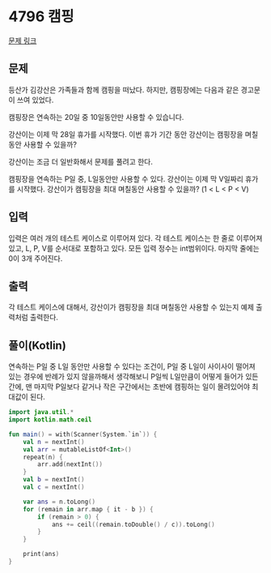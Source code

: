 # 4796 캠핑

[문제 링크](https://www.acmicpc.net/problem/4796)

## 문제

등산가 김강산은 가족들과 함께 캠핑을 떠났다. 하지만, 캠핑장에는 다음과 같은 경고문이 쓰여 있었다.

캠핑장은 연속하는 20일 중 10일동안만 사용할 수 있습니다.

강산이는 이제 막 28일 휴가를 시작했다. 이번 휴가 기간 동안 강산이는 캠핑장을 며칠동안 사용할 수 있을까?

강산이는 조금 더 일반화해서 문제를 풀려고 한다.

캠핑장을 연속하는 P일 중, L일동안만 사용할 수 있다. 강산이는 이제 막 V일짜리 휴가를 시작했다. 강산이가 캠핑장을 최대 며칠동안 사용할 수 있을까? (1 < L < P < V)

## 입력

입력은 여러 개의 테스트 케이스로 이루어져 있다. 각 테스트 케이스는 한 줄로 이루어져 있고, L, P, V를 순서대로 포함하고 있다. 모든 입력 정수는 int범위이다. 마지막 줄에는 0이 3개 주어진다.

## 출력

각 테스트 케이스에 대해서, 강산이가 캠핑장을 최대 며칠동안 사용할 수 있는지 예제 출력처럼 출력한다.

## 풀이(Kotlin)

연속하는 P일 중 L일 동안만 사용할 수 있다는 조건이, P일 중 L일이 사이사이 떨어져 있는 경우에 반례가 있지 않을까해서 생각해보니
P일씩 L일만큼이 어떻게 들어가 있든 간에, 맨 마지막 P일보다 같거나 작은 구간에서는 초반에 캠핑하는 일이 몰려있어야 최대값이 된다.

```kotlin
import java.util.*
import kotlin.math.ceil

fun main() = with(Scanner(System.`in`)) {
    val n = nextInt()
    val arr = mutableListOf<Int>()
    repeat(n) {
        arr.add(nextInt())
    }
    val b = nextInt()
    val c = nextInt()

    var ans = n.toLong()
    for (remain in arr.map { it - b }) {
        if (remain > 0) {
            ans += ceil((remain.toDouble() / c)).toLong()
        }
    }

    print(ans)
}
```

